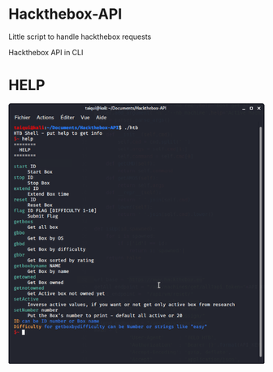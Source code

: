 # Hackthebox-API
Little script to handle hackthebox requests


Hackthebox API in CLI

# HELP

![help](img/help.png)
